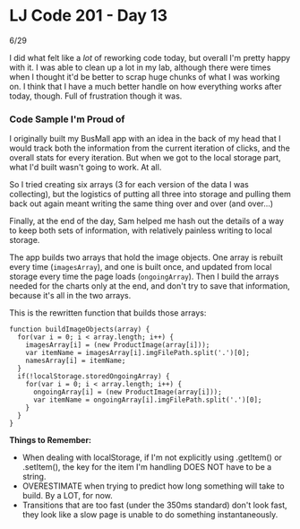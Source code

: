 # LJ Code 201 - Day 13
6/29

I did what felt like a *lot* of reworking code today, but overall I'm pretty happy with it. I was able to clean up a lot in my lab, although there were times when I thought it'd be better to scrap huge chunks of what I was working on. I think that I have a much better handle on how everything works after today, though. Full of frustration though it was.

### Code Sample I'm Proud of

I originally built my BusMall app with an idea in the back of my head that I would track both the information from the current iteration of clicks, and the overall stats for every iteration. But when we got to the local storage part, what I'd built wasn't going to work. At all. 

So I tried creating six arrays (3 for each version of the data I was collecting), but the logistics of putting all three into storage and pulling them back out again meant writing the same thing over and over (and over...)

Finally, at the end of the day, Sam helped me hash out the details of a way to keep both sets of information, with relatively painless writing to local storage.

The app builds two arrays that hold the image objects. One array is rebuilt every time (```imagesArray```), and one is built once, and updated from local storage every time the page loads (```ongoingArray```). Then I build the arrays needed for the charts only at the end, and don't try to save that information, because it's all in the two arrays.

This is the rewritten function that builds those arrays:

```
function buildImageObjects(array) {
  for(var i = 0; i < array.length; i++) {
    imagesArray[i] = (new ProductImage(array[i]));
    var itemName = imagesArray[i].imgFilePath.split('.')[0];
    namesArray[i] = itemName;
  }
  if(!localStorage.storedOngoingArray) {
    for(var i = 0; i < array.length; i++) {
      ongoingArray[i] = (new ProductImage(array[i]));
      var itemName = ongoingArray[i].imgFilePath.split('.')[0];
    }
  }
}
```

**Things to Remember:**

* When dealing with localStorage, if I'm not explicitly using .getItem() or .setItem(), the key for the item I'm handling DOES NOT have to be a string. 
* OVERESTIMATE when trying to predict how long something will take to build. By a LOT, for now. 
* Transitions that are too fast (under the 350ms standard) don't look fast, they look like a slow page is unable to do something instantaneously.
